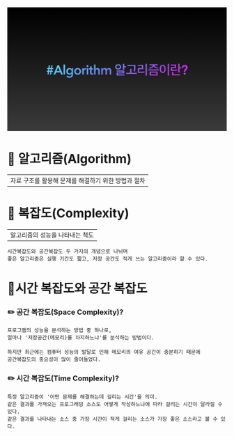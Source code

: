 
</br>
</br>
<div align="center">
<img src=Img/plusImg.jpg>
</div>

# 📌 알고리즘(Algorithm)
<table>
<tr>
<td>
자료 구조를 활용해 문제를 해결하기 위한 방법과 절차
</td>
</tr>
</table>

# 📌 복잡도(Complexity)
<table>
<tr>
<td>
알고리즘의 성능을 나타내는 척도
</td>
</tr>
</table>

    시간복잡도와 공간복잡도 두 가지의 개념으로 나뉘며
    좋은 알고리즘은 실행 기간도 짧고, 저장 공간도 적게 쓰는 알고리즘이라 할 수 있다.

# 📌시간 복잡도와 공간 복잡도
### ✏️ 공간 복잡도(Space Complexity)?
    프로그램의 성능을 분석하는 방법 중 하나로,
	얼마나 '저장공간(메모리)를 차지하느냐'를 분석하는 방법이다.

    하지만 최근에는 컴퓨터 성능의 발달로 인해 메모리의 여유 공간이 충분하기 때문에
    공간복잡도의 중요성이 많이 줄어들었다.

### ✏️ 시간 복잡도(Time Complexity)?
	특정 알고리즘이 '어떤 문제를 해결하는데 걸리는 시간'을 의미.
    같은 결과를 가져오는 프로그래밍 소스도 어떻게 작성하느냐에 따라 걸리는 시간이 달라질 수 있다.
    같은 결과를 나타내는 소스 중 가장 시간이 적게 걸리는 소스가 가장 좋은 소스라고 볼 수 있다.

